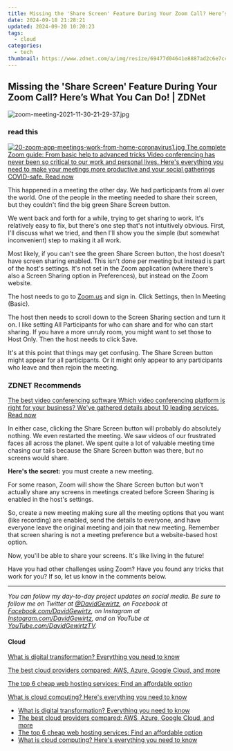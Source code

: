 ```yaml
---
title: Missing the 'Share Screen' Feature During Your Zoom Call? Here’s What You Can Do! | ZDNet
date: 2024-09-18 21:28:21
updated: 2024-09-20 10:20:23
tags:
  - cloud
categories:
  - tech
thumbnail: https://www.zdnet.com/a/img/resize/69477d04641e8887ad2c6e7cc3deff5aa76a7918/2021/08/31/b83fb9d5-45ba-49a9-a1b5-212bc3612511/zoom-generic.jpg?width=278&height=156&fit=crop&auto=webp
---
```


## Missing the 'Share Screen' Feature During Your Zoom Call? Here’s What You Can Do! | ZDNet

![zoom-meeting-2021-11-30-21-29-37.jpg](https://www.zdnet.com/a/img/resize/8fda8f21483965cc1a7896bd10a052a37ba3c935/2021/12/01/73bc6b46-99b1-4f4b-a458-217c1c9c1514/zoom-meeting-2021-11-30-21-29-37.jpg?auto=webp&width=1280)

### read this

[![20-zoom-app-meetings-work-from-home-coronavirus1.jpg](https://www.zdnet.com/a/img/resize/5cb7d0f7c8790f5d5abf20907492eb7ebb0f6a8e/2020/03/30/48a3c208-cd56-42a5-a6d7-36d226c15009/20-zoom-app-meetings-work-from-home-coronavirus1.jpg?auto=webp&fit=crop&frame=1&height=238.5&width=459) The complete Zoom guide: From basic help to advanced tricks Video conferencing has never been so critical to our work and personal lives. Here's everything you need to make your meetings more productive and your social gatherings COVID-safe.  Read now](https://www.zdnet.com/article/zoom-101-a-starter-guide-for-beginners-plus-advanced-tips-and-tricks-for-pros/)

This happened in a meeting the other day. We had participants from all over the world. One of the people in the meeting needed to share their screen, but they couldn't find the big green Share Screen button. 

We went back and forth for a while, trying to get sharing to work. It's relatively easy to fix, but there's one step that's not intuitively obvious. First, I'll discuss what we tried, and then I'll show you the simple (but somewhat inconvenient) step to making it all work. 

Most likely, if you can't see the green Share Screen button, the host doesn't have screen sharing enabled. This isn't done per meeting but instead is part of the host's settings. It's not set in the Zoom application (where there's also a Screen Sharing option in Preferences), but instead on the Zoom website. 

The host needs to go to [Zoom.us](https://zoom.us) and sign in. Click Settings, then In Meeting (Basic). 

The host then needs to scroll down to the Screen Sharing section and turn it on. I like setting All Participants for who can share and for who can start sharing. If you have a more unruly room, you might want to set those to Host Only. Then the host needs to click Save. 

It's at this point that things may get confusing. The Share Screen button might appear for all participants. Or it might only appear to any participants who leave and then rejoin the meeting. 

### **ZDNET** Recommends

[The best video conferencing software Which video conferencing platform is right for your business? We've gathered details about 10 leading services.  Read now](https://www.zdnet.com/article/best-video-conferencing/)

In either case, clicking the Share Screen button will probably do absolutely nothing. We even restarted the meeting. We saw videos of our frustrated faces all across the planet. We spent quite a lot of valuable meeting time chasing our tails because the Share Screen button was there, but no screens would share. 

**Here's the secret:** you must create a new meeting. 

For some reason, Zoom will show the Share Screen button but won't actually share any screens in meetings created before Screen Sharing is enabled in the host's settings. 

So, create a new meeting making sure all the meeting options that you want (like recording) are enabled, send the details to everyone, and have everyone leave the original meeting and join that new meeting. Remember that screen sharing is not a meeting preference but a website-based host option. 

Now, you'll be able to share your screens. It's like living in the future! 

Have you had other challenges using Zoom? Have you found any tricks that work for you? If so, let us know in the comments below. 

---

_You can follow my day-to-day project updates on social media. Be sure to follow me on Twitter at [@DavidGewirtz](https://twitter.com/davidgewirtz), on Facebook at [Facebook.com/DavidGewirtz](https://www.facebook.com/davidgewirtz), on Instagram at [Instagram.com/DavidGewirtz](https://www.instagram.com/DavidGewirtz/), and on YouTube at [YouTube.com/DavidGewirtzTV](https://www.youtube.com/user/DavidGewirtzTV)._

#### Cloud

[​What is digital transformation? Everything you need to know](https://www.zdnet.com/article/what-is-digital-transformation-everything-you-need-to-know-about-how-technology-is-reshaping/ "​What is digital transformation? Everything you need to know")

[The best cloud providers compared: AWS, Azure, Google Cloud, and more](https://www.zdnet.com/article/the-top-cloud-providers-of-2021-aws-microsoft-azure-google-cloud-hybrid-saas/ "The best cloud providers compared: AWS, Azure, Google Cloud, and more")

[The top 6 cheap web hosting services: Find an affordable option](https://www.zdnet.com/article/best-cheap-web-hosting/ "The top 6 cheap web hosting services: Find an affordable option")

[What is cloud computing? Here's everything you need to know](https://www.zdnet.com/article/what-is-cloud-computing-everything-you-need-to-know-about-the-cloud/ "What is cloud computing? Here's everything you need to know")

* [​What is digital transformation? Everything you need to know](https://www.zdnet.com/article/what-is-digital-transformation-everything-you-need-to-know-about-how-technology-is-reshaping/ "​What is digital transformation? Everything you need to know")
* [The best cloud providers compared: AWS, Azure, Google Cloud, and more](https://www.zdnet.com/article/the-top-cloud-providers-of-2021-aws-microsoft-azure-google-cloud-hybrid-saas/ "The best cloud providers compared: AWS, Azure, Google Cloud, and more")
* [The top 6 cheap web hosting services: Find an affordable option](https://www.zdnet.com/article/best-cheap-web-hosting/ "The top 6 cheap web hosting services: Find an affordable option")
* [What is cloud computing? Here's everything you need to know](https://www.zdnet.com/article/what-is-cloud-computing-everything-you-need-to-know-about-the-cloud/ "What is cloud computing? Here's everything you need to know")

<ins class="adsbygoogle"
     style="display:block"
     data-ad-format="autorelaxed"
     data-ad-client="ca-pub-7571918770474297"
     data-ad-slot="1223367746"></ins>



<ins class="adsbygoogle"
     style="display:block"
     data-ad-client="ca-pub-7571918770474297"
     data-ad-slot="8358498916"
     data-ad-format="auto"
     data-full-width-responsive="true"></ins>
